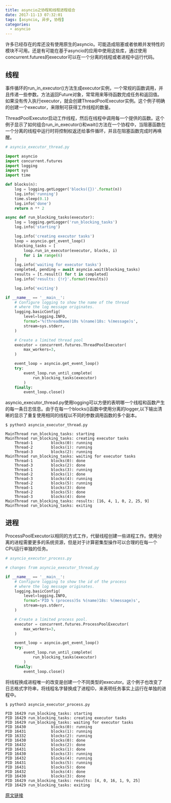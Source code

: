 ```yaml
---
title: asyncio之协程和线程进程组合
date: 2017-11-13 07:32:01
tags: [asyncio, 异步, 协程]
categories:
  - asyncio
---
```


许多已经存在的库还没有使用原生的asyncio。可能造成阻塞或者依赖并发特性的模块不可用。还是有可能在基于asyncio的应用中使用这些库，通过使用concurrent.futures的executor可以在一个分离的线程或者进程中运行代码。

## 线程

事件循环的run_in_executor()方法生成executor实例，一个常规的函数调用，并且传递一些参数。方法返回Future对象，常常用来等待函数完成任务和返回值。如果没有传入执行executor，就会创建ThreadPoolExecutor实例。这个例子明确的创建一个executor，来限制可获得工作线程的数量。

ThreadPoolExecutor启动工作线程，然后在线程中调用每一个提供的函数。这个例子显示了如何组合run_in_executor()和wait()方法在一个协程中，当阻塞函数在一个分离的线程中运行时将控制权返还给事件循环，并且在阻塞函数完成时再唤醒。

```python
# asyncio_executor_thread.py

import asyncio
import concurrent.futures
import logging
import sys
import time

def blocks(n):
    log = logging.getLogger('blocks({})'.format(n))
    log.info('running')
    time.sleep(0.1)
    log.info('done')
    return n ** 2

async def run_blocking_tasks(executor):
    log = logging.getLogger('run_blocking_tasks')
    log.info('starting')

    log.info('creating executor tasks')
    loop = asyncio.get_event_loop()
    blocking_tasks = [
        loop.run_in_executor(executor, blocks, i)
        for i in range(6)
    ]
    log.info('waiting for executor tasks')
    completed, pending = await asyncio.wait(blocking_tasks)
    results = [t.result() for t in completed]
    log.info('results: {!r}'.format(results))

    log.info('exiting')

if __name__ == '__main__':
    # Configure logging to show the name of the thread
    # where the log message originates.
    logging.basicConfig(
        level=logging.INFO,
        format='%(threadName)10s %(name)18s: %(message)s',
        stream=sys.stderr,
    )

    # Create a limited thread pool
    executor = concurrent.futures.ThreadPoolExecutor(
        max_workers=3,
    )

    event_loop = asyncio.get_event_loop()
    try:
        event_loop.run_until_complete(
            run_blocking_tasks(executor)
        )
    finally:
        event_loop.close()
```

asyncio_executor_thread.py使用logging可以方便的表明哪一个线程和函数产生的每一条日志信息。由于在每一个blocks()函数中使用分离的logger,以下输出清晰的显示了重复使用相同的线程以不同的参数调用函数的多个副本。

```
$ python3 asyncio_executor_thread.py

MainThread run_blocking_tasks: starting
MainThread run_blocking_tasks: creating executor tasks
    Thread-1        blocks(0): running
    Thread-2        blocks(1): running
    Thread-3        blocks(2): running
MainThread run_blocking_tasks: waiting for executor tasks
    Thread-1        blocks(0): done
    Thread-3        blocks(2): done
    Thread-1        blocks(3): running
    Thread-2        blocks(1): done
    Thread-3        blocks(4): running
    Thread-2        blocks(5): running
    Thread-1        blocks(3): done
    Thread-2        blocks(5): done
    Thread-3        blocks(4): done
MainThread run_blocking_tasks: results: [16, 4, 1, 0, 2, 25, 9]
MainThread run_blocking_tasks: exiting
```

## 进程

ProcessPoolExecutor以相同的方式工作，代替线程创建一些进程工作。使用分离的进程需要更多的系统资源，但是对于计算密集型操作可以合理的在每一个CPU运行单独的任务。

```python
# asyncio_executor_process.py

# changes from asyncio_executor_thread.py

if __name__ == '__main__':
    # Configure logging to show the id of the process
    # where the log message originates.
    logging.basicConfig(
        level=logging.INFO,
        format='PID % (process)5s %(name)18s: %(message)s',
        stream=sys.stderr,
    )

    # Create a limited process pool.
    executor = concurrent.futures.ProcessPoolExecutor(
        max_workers=3,
    )

    event_loop = asyncio.get_event_loop()
    try:
        event_loop.run_until_complete(
            run_blocking_tasks(executor)
        )
    finally:
        event_loop.close()
```

将线程换成进程唯一的改变是创建一个不同类型的executor。这个例子也改变了日志格式字符串，将线程名字替换成了进程ID，来表明任务事实上运行在单独的进程中。

```
$ python3 asyncio_executor_process.py

PID 16429 run_blocking_tasks: starting
PID 16429 run_blocking_tasks: creating executor tasks
PID 16429 run_blocking_tasks: waiting for executor tasks
PID 16430           blocks(0): running
PID 16431           blocks(1): running
PID 16332           blocks(2): running
PID 16430           blocks(0): done
PID 16432           blocks(2): done
PID 16431           blocks(1): done
PID 16430           blocks(3): running
PID 16432           blocks(4): running
PID 16431           blocks(5): running
PID 16431           blocks(5): done
PID 16432           blocks(4): done
PID 16430           blocks(3): done
PID 16429 run_blocking_tasks: results: [4, 0, 16, 1, 9, 25]
PID 16429 run_blocking_tasks: exiting
```

[原文链接](https://pymotw.com/3/asyncio/executors.html)
